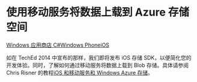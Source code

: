 <properties pageTitle="使用移动服务将数据上载到 blob 存储 (iOS) |移动服务" metaKeywords="" description="了解如何使用移动服务将数据上载到 Azure Blob 存储。" metaCanonical="" disqusComments="0" umbracoNaviHide="1" documentationCenter="Mobile" title="Upload data to Azure Storage by using Mobile Services" authors="yuaxu" writer="yuaxu" manager="dwrede" services="mobile-services,storage"/>

<tags 
wacn.date="04/11/2015"
ms.service="mobile-services" ms.workload="mobile" ms.tgt_pltfrm="mobile-ios" ms.topic="article" ms.date="09/23/2014" ms.author="yuaxu"/>

# 使用移动服务将数据上载到 Azure 存储空间
<div class="dev-center-tutorial-selector sublanding"><a href="/zh-cn/documentation/articles/mobile-services-windows-store-dotnet-upload-data-blob-storage" title="Windows Store C#">Windows 应用商店 C#</a><a href="/zh-cn/documentation/articles/mobile-services-windows-phone-upload-data-blob-storage" title="Windows Phone">Windows Phone</a><a href="/zh-cn/documentation/articles/mobile-services-ios-upload-data-blob-storage" title="iOS" class="current">iOS</a></div>

如在 TechEd 2014 中宣布的那样，我们即将发布 iOS 存储 SDK，以便简化您的开发体验。同时，了解如何通过移动服务将数据上载到 Blob 存储。具体请参阅 Chris Risner 的教程[iOS 和移动服务和 Windows Azure 存储]。

[iOS 和移动服务和 Windows Azure 存储]: http://chrisrisner.com/iOS-and-Mobile-Services-and-Windows-Azure-Storage
